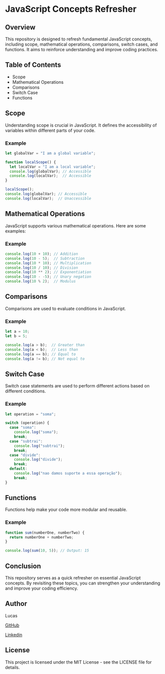 # JavaScript Concepts Refresher

## Overview
This repository is designed to refresh fundamental JavaScript concepts, including scope, mathematical operations, comparisons, switch cases, and functions. It aims to reinforce understanding and improve coding practices.

## Table of Contents
- Scope
- Mathematical Operations
- Comparisons
- Switch Case
- Functions

## Scope
Understanding scope is crucial in JavaScript. It defines the accessibility of variables within different parts of your code.

### Example
```javascript
let globalVar = "I am a global variable";

function localScope() {
  let localVar = "I am a local variable";
  console.log(globalVar); // Accessible
  console.log(localVar);  // Accessible
}

localScope();
console.log(globalVar); // Accessible
console.log(localVar);  // Unaccessible
```

## Mathematical Operations
JavaScript supports various mathematical operations. Here are some examples:

### Example
```javascript
console.log(10 + 10); // Addition
console.log(10 - 5);  // Subtraction
console.log(10 * 10); // Multiplication
console.log(10 / 10); // Division
console.log(10 ** 2); // Exponentiation
console.log(10 - -5); // Unary negation
console.log(10 % 2);  // Modulus
```

## Comparisons
Comparisons are used to evaluate conditions in JavaScript.

### Example
```javascript
let a = 10;
let b = 5;

console.log(a > b);  // Greater than
console.log(a < b);  // Less than
console.log(a == b); // Equal to
console.log(a != b); // Not equal to
```

## Switch Case
Switch case statements are used to perform different actions based on different conditions.

### Example
```javascript
let operation = "soma";

switch (operation) {
  case "soma":
    console.log("soma");
    break;
  case "subtrai":
    console.log("subtrai");
    break;
  case "divide":
    console.log("divide");
    break;
  default:
    console.log("nao damos suporte a essa operação");
    break;
}
```

## Functions
Functions help make your code more modular and reusable.

### Example
```javascript
function sum(numberOne, numberTwo) {
  return numberOne + numberTwo;
}

console.log(sum(10, 5)); // Output: 15
```

## Conclusion
This repository serves as a quick refresher on essential JavaScript concepts. By revisiting these topics, you can strengthen your understanding and improve your coding efficiency.

## Author
Lucas 

[GitHub](https://github.com/Lucas-I-Marciano) 

[Linkedin](https://www.linkedin.com/in/lucas-ioran-marciano/)

## License
This project is licensed under the MIT License - see the LICENSE file for details.
